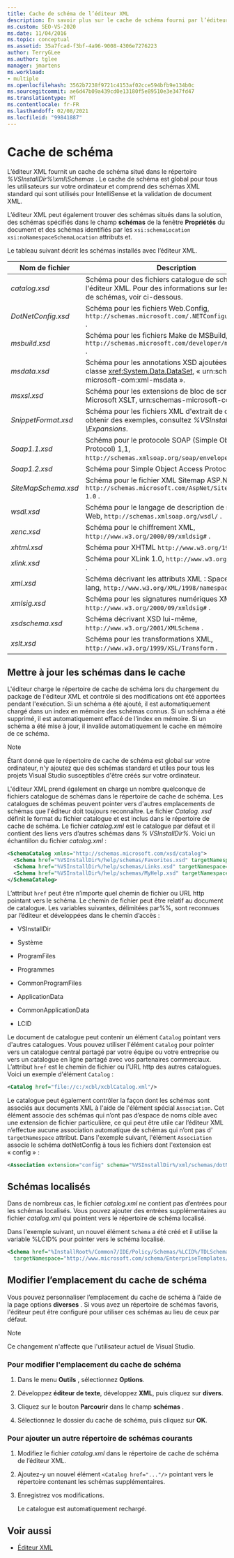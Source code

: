 ```yaml
---
title: Cache de schéma de l’éditeur XML
description: En savoir plus sur le cache de schéma fourni par l’éditeur XML qui comprend les schémas XML standard utilisés pour IntelliSense et la validation de document XML.
ms.custom: SEO-VS-2020
ms.date: 11/04/2016
ms.topic: conceptual
ms.assetid: 35a7fcad-f3bf-4a96-9008-4306e7276223
author: TerryGLee
ms.author: tglee
manager: jmartens
ms.workload:
- multiple
ms.openlocfilehash: 3562b7238f9721c4153af02cce594bfb9e134b0c
ms.sourcegitcommit: ae6d47b09a439cd0e13180f5e89510e3e347fd47
ms.translationtype: MT
ms.contentlocale: fr-FR
ms.lasthandoff: 02/08/2021
ms.locfileid: "99841887"
---
```

# <a name="schema-cache"></a>Cache de schéma

L’éditeur XML fournit un cache de schéma situé dans le répertoire *%VSInstallDir%\xml\Schemas* . Le cache de schéma est global pour tous les utilisateurs sur votre ordinateur et comprend des schémas XML standard qui sont utilisés pour IntelliSense et la validation de document XML.

L’éditeur XML peut également trouver des schémas situés dans la solution, des schémas spécifiés dans le champ **schémas** de la fenêtre **Propriétés** du document et des schémas identifiés par les `xsi:schemaLocation` `xsi:noNamespaceSchemaLocation` attributs et.

Le tableau suivant décrit les schémas installés avec l’éditeur XML.

| Nom de fichier | Description |
|-| - |
| *catalog.xsd* | Schéma pour des fichiers catalogue de schémas de l'éditeur XML. Pour des informations sur les catalogues de schémas, voir ci-dessous. |
| *DotNetConfig.xsd* | Schéma pour les fichiers Web.Config, `http://schemas.microsoft.com/.NETConfiguration/v2.0` . |
| *msbuild.xsd* | Schéma pour les fichiers Make de MSBuild, `http://schemas.microsoft.com/developer/msbuild/2003` . |
| *msdata.xsd* | Schéma pour les annotations XSD ajoutées par la classe <xref:System.Data.DataSet>, « urn:schemas-microsoft-com:xml-msdata ». |
| *msxsl.xsd* | Schéma pour les extensions de bloc de script Microsoft XSLT, urn:schemas-microsoft-com:xslt. |
| *SnippetFormat.xsd* | Schéma pour les fichiers XML d'extrait de code. Pour obtenir des exemples, consultez *%VSInstallDir%\VC # \Expansions*. |
| *Soap1.1.xsd* | Schéma pour le protocole SOAP (Simple Object Access Protocol) 1,1, `http://schemas.xmlsoap.org/soap/envelope/` . |
| *Soap1.2.xsd* | Schéma pour Simple Object Access Protocol 1.2. |
| *SiteMapSchema.xsd* | Schéma pour le fichier XML Sitemap ASP.NET, `http://schemas.microsoft.com/AspNet/SiteMap-File-1.0` . |
| *wsdl.xsd* | Schéma pour le langage de description de service Web, `http://schemas.xmlsoap.org/wsdl/` . |
| *xenc.xsd* | Schéma pour le chiffrement XML, `http://www.w3.org/2000/09/xmldsig#` . |
| *xhtml.xsd* | Schéma pour XHTML `http://www.w3.org/1999/xhtml` . |
| *xlink.xsd* | Schéma pour XLink 1.0, `http://www.w3.org/1999/xlink` . |
| *xml.xsd* | Schéma décrivant les attributs XML : Space et XML : lang, `http://www.w3.org/XML/1998/namespace` . |
| *xmlsig.xsd* | Schéma pour les signatures numériques XML, `http://www.w3.org/2000/09/xmldsig#` . |
| *xsdschema.xsd* | Schéma décrivant XSD lui-même, `http://www.w3.org/2001/XMLSchema` . |
| *xslt.xsd* | Schéma pour les transformations XML, `http://www.w3.org/1999/XSL/Transform` . |

## <a name="update-schemas-in-the-cache"></a>Mettre à jour les schémas dans le cache

L'éditeur charge le répertoire de cache de schéma lors du chargement du package de l'éditeur XML et contrôle si des modifications ont été apportées pendant l'exécution. Si un schéma a été ajouté, il est automatiquement chargé dans un index en mémoire des schémas connus. Si un schéma a été supprimé, il est automatiquement effacé de l'index en mémoire. Si un schéma a été mise à jour, il invalide automatiquement le cache en mémoire de ce schéma.

> [!NOTE]
> Étant donné que le répertoire de cache de schéma est global sur votre ordinateur, n'y ajoutez que des schémas standard et utiles pour tous les projets Visual Studio susceptibles d'être créés sur votre ordinateur.

L'éditeur XML prend également en charge un nombre quelconque de fichiers catalogue de schémas dans le répertoire de cache de schéma. Les catalogues de schémas peuvent pointer vers d'autres emplacements de schémas que l'éditeur doit toujours reconnaître. Le fichier *Catalog. xsd* définit le format du fichier catalogue et est inclus dans le répertoire de cache de schéma. Le fichier *catalog.xml* est le catalogue par défaut et il contient des liens vers d’autres schémas dans *% VSInstallDir%*. Voici un échantillon du fichier *catalog.xml* :

```xml
<SchemaCatalog xmlns="http://schemas.microsoft.com/xsd/catalog">
  <Schema href="%VSInstallDir%/help/schemas/Favorites.xsd" targetNamespace="urn:Favorites-Schema"/>
  <Schema href="%VSInstallDir%/help/schemas/Links.xsd" targetNamespace="urn:Links-Schema"/>
  <Schema href="%VSInstallDir%/help/schemas/MyHelp.xsd" targetNamespace="urn:VSHelp-Schema"/>
</SchemaCatalog>
```

L’attribut `href` peut être n’importe quel chemin de fichier ou URL http pointant vers le schéma. Le chemin de fichier peut être relatif au document de catalogue. Les variables suivantes, délimitées par%%, sont reconnues par l’éditeur et développées dans le chemin d’accès :

- VSInstallDir

- Système

- ProgramFiles

- Programmes

- CommonProgramFiles

- ApplicationData

- CommonApplicationData

- LCID

Le document de catalogue peut contenir un élément `Catalog` pointant vers d'autres catalogues. Vous pouvez utiliser l'élément `Catalog` pour pointer vers un catalogue central partagé par votre équipe ou votre entreprise ou vers un catalogue en ligne partagé avec vos partenaires commerciaux. L’attribut `href` est le chemin de fichier ou l’URL http des autres catalogues. Voici un exemple d'élément `Catalog` :

```xml
<Catalog href="file://c:/xcbl/xcblCatalog.xml"/>
```

Le catalogue peut également contrôler la façon dont les schémas sont associés aux documents XML à l'aide de l'élément spécial `Association`. Cet élément associe des schémas qui n’ont pas d’espace de noms cible avec une extension de fichier particulière, ce qui peut être utile car l’éditeur XML n’effectue aucune association automatique de schémas qui n’ont pas d' `targetNamespace` attribut. Dans l'exemple suivant, l'élément `Association` associe le schéma dotNetConfig à tous les fichiers dont l'extension est « config » :

```xml
<Association extension="config" schema="%VSInstallDir%/xml/schemas/dotNetConfig.xsd"/>
```

## <a name="localized-schemas"></a>Schémas localisés

Dans de nombreux cas, le fichier *catalog.xml* ne contient pas d’entrées pour les schémas localisés. Vous pouvez ajouter des entrées supplémentaires au fichier *catalog.xml* qui pointent vers le répertoire de schéma localisé.

Dans l'exemple suivant, un nouvel élément `Schema` a été créé et il utilise la variable %LCID% pour pointer vers le schéma localisé.

```xml
<Schema href="%InstallRoot%/Common7/IDE/Policy/Schemas/%LCID%/TDLSchema.xsd"
  targetNamespace="http://www.microsoft.com/schema/EnterpriseTemplates/TDLSchema"/>
```

## <a name="change-the-location-of-the-schema-cache"></a>Modifier l’emplacement du cache de schéma

Vous pouvez personnaliser l’emplacement du cache de schéma à l’aide de la page options **diverses** . Si vous avez un répertoire de schémas favoris, l'éditeur peut être configuré pour utiliser ces schémas au lieu de ceux par défaut.

> [!NOTE]
> Ce changement n'affecte que l'utilisateur actuel de Visual Studio.

### <a name="to-change-the-schema-cache-location"></a>Pour modifier l'emplacement du cache de schéma

1. Dans le menu **Outils** , sélectionnez **Options**.

2. Développez **éditeur de texte**, développez **XML**, puis cliquez sur **divers**.

3. Cliquez sur le bouton **Parcourir** dans le champ **schémas** .

4. Sélectionnez le dossier du cache de schéma, puis cliquez sur **OK**.

### <a name="to-add-another-directory-of-common-schemas"></a>Pour ajouter un autre répertoire de schémas courants

1. Modifiez le fichier *catalog.xml* dans le répertoire de cache de schéma de l’éditeur XML.

2. Ajoutez-y un nouvel élément `<Catalog href="..."/>` pointant vers le répertoire contenant les schémas supplémentaires.

3. Enregistrez vos modifications.

   Le catalogue est automatiquement rechargé.

## <a name="see-also"></a>Voir aussi

- [Éditeur XML](../xml-tools/xml-editor.md)
